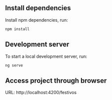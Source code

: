 ## Install dependencies

Install npm dependencies, run:

```bash
npm install
```

## Development server

To start a local development server, run:

```bash
ng serve
```

## Access project through browser

URL: http://localhost:4200/festivos
